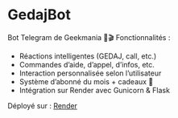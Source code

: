 # GedajBot

Bot Telegram de Geekmania 🤖🎬
Fonctionnalités :
- Réactions intelligentes (GEDAJ, call, etc.)
- Commandes d’aide, d’appel, d’infos, etc.
- Interaction personnalisée selon l’utilisateur
- Système d’abonné du mois + cadeaux 🎁
- Intégration sur Render avec Gunicorn & Flask

Déployé sur : [Render](https://gedaj.onrender.com)
